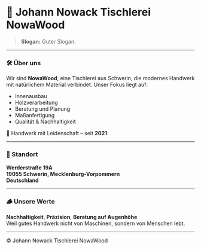 # 🌲 Johann Nowack Tischlerei NowaWood

> **Slogan:** Guter Slogan.

---

### 🛠️ Über uns

Wir sind **NowaWood**, eine Tischlerei aus Schwerin, die modernes Handwerk mit natürlichem Material verbindet. Unser Fokus liegt auf:

- Innenausbau
- Holzverarbeitung
- Beratung und Planung
- Maßanfertigung
- Qualität & Nachhaltigkeit

🔨 Handwerk mit Leidenschaft – seit **2021**.

---

### 📍 Standort

**Werderstraße 19A**  
**19055 Schwerin, Mecklenburg-Vorpommern**  
**Deutschland**

---

### 🪵 Unsere Werte

**Nachhaltigkeit**, **Präzision**, **Beratung auf Augenhöhe**  
Weil gutes Handwerk nicht von Maschinen, sondern von Menschen lebt.

---

© Johann Nowack Tischlerei NowaWood
